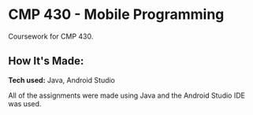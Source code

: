 # CMP 430 - Mobile Programming

Coursework for CMP 430.

## How It's Made:

**Tech used:** Java, Android Studio

All of the assignments were made using Java and the Android Studio IDE was used.
